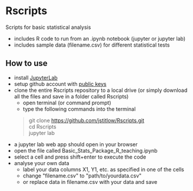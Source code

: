 # Rscripts
Scripts for basic statistical analysis  
- includes R code to run from an .ipynb notebook (jupyter or jupyter lab)  
- includes sample data (filename.csv) for different statistical tests  

## How to use
- install [JupyterLab](https://jupyterlab.readthedocs.io/en/stable/getting_started/installation.html)
- setup github account with [public keys](https://dont-be-afraid-to-commit.readthedocs.io/en/latest/git/commandlinegit.html)  
- clone the entire Rscripts repository to a local drive (or simply download all the files and save in a folder called Rscripts) 
  - open terminal (or command prompt) 
  - type the following commands into the terminal
  > git clone https://github.com/jstitlow/Rscripts.git  
  > cd Rscripts  
  > jupyter lab
- a jupyter lab web app should open in your browser
- open the file called Basic_Stats_Package_R_teaching.ipynb
- select a cell and press shift+enter to execute the code
- analyse your own data
  - label your data columns X1, Y1, etc. as specified in one of the cells
  - change "filename.csv" to "path/to/yourdata.csv"
  - or replace data in filename.csv with your data and save 
